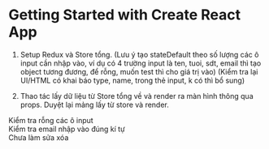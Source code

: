 # Getting Started with Create React App
1. Setup Redux và Store tổng. 
(Lưu ý tạo stateDefault theo số lượng các ô input cần nhập vào, ví dụ có 4 trường input là ten, tuoi, sdt, email thì tạo object tương đương, để rỗng, muốn test thì cho giá trị vào)
(Kiểm tra lại UI/HTML có khai báo type, name, trong thẻ input, k có thì bổ sung)

2. Thao tác lấy dữ liệu từ Store tổng về và render ra màn hình thông qua props. 
Duyệt lại mảng lấy từ store và render.

Kiểm tra rỗng các ô input
</br>
Kiểm tra email nhập vào đúng kí tự
</br>
Chưa làm sửa xóa

